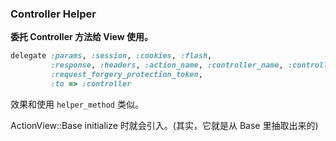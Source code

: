 ### Controller Helper

**委托 Controller 方法给 View 使用。**

```ruby
delegate :params, :session, :cookies, :flash,
         :response, :headers, :action_name, :controller_name, :controller_path,
         :request_forgery_protection_token,
         :to => :controller
```

效果和使用 `helper_method` 类似。

ActionView::Base initialize 时就会引入。(其实，它就是从 Base 里抽取出来的)
